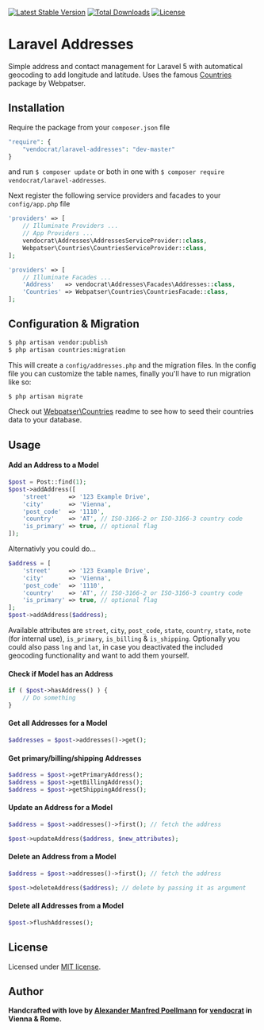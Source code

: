 [![Latest Stable Version](https://poser.pugx.org/vendocrat/laravel-addresses/v/stable)](https://packagist.org/packages/vendocrat/laravel-addresses)
[![Total Downloads](https://poser.pugx.org/vendocrat/laravel-addresses/downloads)](https://packagist.org/packages/vendocrat/laravel-addresses)
[![License](https://poser.pugx.org/vendocrat/laravel-addresses/license)](https://packagist.org/packages/vendocrat/laravel-addresses)

# Laravel Addresses

Simple address and contact management for Laravel 5 with automatical geocoding to add longitude and latitude. Uses the famous [Countries](https://github.com/webpatser/laravel-countries) package by Webpatser.

## Installation

Require the package from your `composer.json` file

```php
"require": {
	"vendocrat/laravel-addresses": "dev-master"
}
```

and run `$ composer update` or both in one with `$ composer require vendocrat/laravel-addresses`.

Next register the following service providers and facades to your `config/app.php` file

```php
'providers' => [
    // Illuminate Providers ...
    // App Providers ...
    vendocrat\Addresses\AddressesServiceProvider::class,
    Webpatser\Countries\CountriesServiceProvider::class,
];
```

```php
'providers' => [
	// Illuminate Facades ...
    'Address'   => vendocrat\Addresses\Facades\Addresses::class,
    'Countries' => Webpatser\Countries\CountriesFacade::class,
];
```

## Configuration & Migration

```bash
$ php artisan vendor:publish
$ php artisan countries:migration
```

This will create a `config/addresses.php` and the migration files. In the config file you can customize the table names, finally you'll have to run migration like so:

```bash
$ php artisan migrate
```

Check out [Webpatser\Countries](https://github.com/webpatser/laravel-countries) readme to see how to seed their countries data to your database.

## Usage

#### Add an Address to a Model
```php
$post = Post::find(1);
$post->addAddress([
    'street'     => '123 Example Drive',
    'city'       => 'Vienna',
    'post_code'  => '1110',
    'country'    => 'AT', // ISO-3166-2 or ISO-3166-3 country code
    'is_primary' => true, // optional flag
]);
```

Alternativly you could do...

```php
$address = [
    'street'     => '123 Example Drive',
    'city'       => 'Vienna',
    'post_code'  => '1110',
    'country'    => 'AT', // ISO-3166-2 or ISO-3166-3 country code
    'is_primary' => true, // optional flag
];
$post->addAddress($address);
```

Available attributes are `street`, `city`, `post_code`, `state`, `country`, `state`, `note` (for internal use), `is_primary`, `is_billing` & `is_shipping`. Optionally you could also pass `lng` and `lat`, in case you deactivated the included geocoding functionality and want to add them yourself.

#### Check if Model has an Address
```php
if ( $post->hasAddress() ) {
    // Do something
}
```

#### Get all Addresses for a Model
```php
$addresses = $post->addresses()->get();
```

#### Get primary/billing/shipping Addresses
```php
$address = $post->getPrimaryAddress();
$address = $post->getBillingAddress();
$address = $post->getShippingAddress();
```

#### Update an Address for a Model
```php
$address = $post->addresses()->first(); // fetch the address

$post->updateAddress($address, $new_attributes);
```

#### Delete an Address from a Model
```php
$address = $post->addresses()->first(); // fetch the address

$post->deleteAddress($address); // delete by passing it as argument
```

#### Delete all Addresses from a Model
```php
$post->flushAddresses();
```

## License

Licensed under [MIT license](http://opensource.org/licenses/MIT).

## Author

**Handcrafted with love by [Alexander Manfred Poellmann](http://twitter.com/AMPoellmann) for [vendocrat](https://vendocr.at) in Vienna &amp; Rome.**
